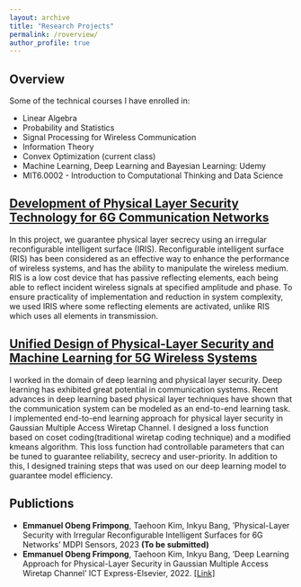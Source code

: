 ```yaml
---
layout: archive
title: "Research Projects"
permalink: /roverview/
author_profile: true
---
```


## Overview

Some of the technical courses I have enrolled in: 
* Linear Algebra
* Probability and Statistics 
* Signal Processing for Wireless Communication
* Information Theory
* Convex Optimization (current class)
* Machine Learning, Deep Learning and Bayesian Learning: Udemy
* MIT6.0002 - Introduction to Computational Thinking and Data Science

## <ins>Development of Physical Layer Security Technology for 6G Communication Networks</ins>
In this project, we guarantee physical layer secrecy using an irregular reconfigurable intelligent surface (IRIS). Reconfigurable intelligent surface (RIS) has been considered as an effective way to enhance the performance of wireless systems, and has the ability to manipulate the wireless medium. RIS is a low cost device that has passive reflecting elements, each being able to reflect incident wireless signals at specified amplitude and phase. To ensure practicality of implementation and reduction in system complexity, we used IRIS where some reflecting elements are activated, unlike RIS which uses all elements in transmission. 
<!-- We considered a scenario where a multi-antenna base station sends a confidential message using IRIS to a single-antenna user in the presence of a single antenna eavesdropper. Then we formulated a non-convex secrecy rate maximization problem and propose an algorithm to solve this problem.-->


## <ins>Unified Design of Physical-Layer Security and Machine Learning for 5G Wireless Systems</ins>
I worked in the domain of deep learning and physical layer security. Deep learning has exhibited great potential in communication systems. Recent advances in deep learning based physical layer techniques have shown that the communication system can be modeled as an end-to-end learning task. I implemented end-to-end learning approach for physical layer security in Gaussian Multiple Access Wiretap Channel. I designed a loss function based on coset coding(traditional wiretap coding technique) and a modified kmeans algorithm. This loss function had controllable parameters that can be tuned to guarantee reliability, secrecy and user-priority. In addition to this, I designed training steps that was used on our deep learning model to guarantee model efficiency. 

## Publictions
* **Emmanuel Obeng Frimpong**, Taehoon Kim, Inkyu Bang, ’Physical-Layer Security with Irregular Reconfigurable Intelligent Surfaces for 6G Networks’ MDPI Sensors, 2023 **(To be submitted)**
* **Emmanuel Obeng Frimpong**, Taehoon Kim, Inkyu Bang, ’Deep Learning Approach for Physical-Layer Security in Gaussian Multiple Access Wiretap Channel’ ICT Express-Elsevier, 2022. [[Link]](https://www.sciencedirect.com/science/article/pii/S2405959522001667)
